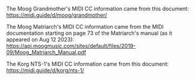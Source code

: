 The Moog Grandmother's MIDI CC information came from this document: https://midi.guide/d/moog/grandmother/

The Moog Matriarch's MIDI CC information came from the MIDI documentation starting on page 73 of the Matriarch's manual (as it appeared on Aug 12 2023): https://api.moogmusic.com/sites/default/files/2019-09/Moog_Matriarch_Manual.pdf

The Korg NTS-1's MIDI CC information came from this document: https://midi.guide/d/korg/nts-1/
